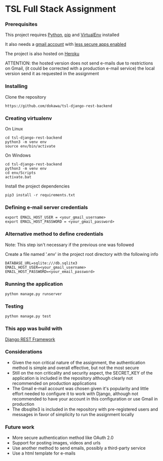 # TSL Full Stack Assignment

### Prerequisites

This project requires [Python](https://www.python.org/downloads/), [pip](https://pypi.org/project/pip/) and [VirtualEnv](https://pypi.org/project/virtualenv/) installed

It also needs a [gmail account](https://www.google.com/intl/pt/gmail/about/) with [less secure apps enabled](https://support.google.com/accounts/answer/6010255?hl=en) 

The project is also hosted on [Heroku](https://tsl-react-frontend.herokuapp.com/)

ATTENTION: the hosted version does not send e-mails due to restrictions on Gmail, (it could be corrected with a production e-mail service) the local version send it as requested in the assignment

### Installing

Clone the repository

```
https://github.com/dokawa/tsl-django-rest-backend
```

### Creating virtualenv

On Linux

```
cd tsl-django-rest-backend
python3 -m venv env
source env/bin/activate
```

On Windows

```
cd tsl-django-rest-backend
python3 -m venv env
cd env/Scripts
activate.bat
```

Install the project dependencies

```
pip3 install -r requirements.txt
```

### Defining e-mail server credentials

```
export EMAIL_HOST_USER = <your_gmail_username>
export EMAIL_HOST_PASSWORD = <your_gmail_password>
```

### Alternative method to define credentials
Note: This step isn't necessary if the previous one was followed

Create a file named '.env' in the project root directory with the following info

```
DATABASE_URL=sqlite:///db.sqlite3
EMAIL_HOST_USER=<your_gmail_username>
EMAIL_HOST_PASSWORD=<your_email_password>
```

### Running the application

```
python manage.py runserver
```

### Testing

```
python manage.py test
```

### This app was build with

[Django REST Framework](https://www.django-rest-framework.org/)

### Considerations

* Given the non critical nature of the assignment, the authentication method
is simple and overall effective, but not the most secure
* Still on the non criticality and security aspect, the SECRET_KEY of the application is included 
in the repository although clearly not recommended on production applications
* The Gmail e-mail account was chosen given it's popularity and little effort 
needed to configure it to work with Django, although not recommended to have your account in 
this configuration or use Gmail in production 
* The dbsqlite3 is included in the repository with pre-registered users and messages 
in favor of simplicity to run the assignment locally

### Future work

* More secure authentication method like OAuth 2.0
* Support for posting images, videos and urls
* Use another method to send emails, possibly a third-party service
* Use a html template for e-mails

 
